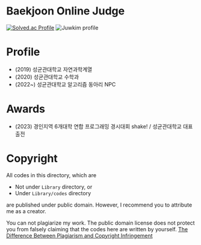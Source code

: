 # Baekjoon Online Judge
[![Solved.ac Profile](http://mazassumnida.wtf/api/v2/generate_badge?boj=faang12594)](https://www.acmicpc.net/user/faang12594)
![Juwkim profile](http://mazandi.herokuapp.com/api?handle=faang12594&theme=warm)

# Profile

* (2019) 성균관대학교 자연과학계열
* (2020) 성균관대학교 수학과
* (2022~) 성균관대학교 알고리즘 동아리 NPC

# Awards

* (2023) 경인지역 6개대학 연합 프로그래밍 경시대회 shake! / 성균관대학교 대표 출전

# Copyright
All codes in this directory, which are
* Not under `Library` directory, or
* Under `Library/codes` directory

are published under public domain. However, I recommend you to attribute me as a creator.

You can not plagiarize my work. The public domain license does not protect you from falsely claiming that the codes here are written by yourself. [The Difference Between Plagiarism and Copyright Infringement](https://copyrightalliance.org/differences-copyright-infringement-plagiarism/)
